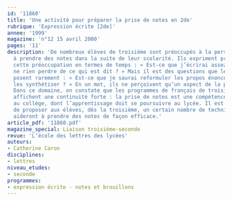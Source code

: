 ```yaml
---
id: '11860'
title: 'Une activité pour préparer la prise de notes en 2de'
rubrique: 'Expression écrite [2de]'
annee: '1999'
magazine: 'n°12 15 avril 2000'
pages: '11'
description: 'De nombreux élèves de troisième sont préoccupés à la perspective d’avoir
  à prendre des notes dans la suite de leur scolarité. Ils expriment principalement
  cette préoccupation en termes de temps : « Est-ce que j’écrirai assez vite pour
  ne rien perdre de ce qui est dit ? » Mais il est des questions que les élèves se
  posent rarement : « Est-ce que je saurai reformuler les propos énoncés, les organiser,
  les synthétiser ? » En un mot, ils ne perçoivent qu’un aspect de la prise de notes.
  Dans ce domaine, on constate que les programmes de français de troisième et de seconde
  affichent une continuité forte : la prise de notes est une compétence en cours d’acquisition
  au collège, dont l’apprentissage doit se poursuivre au lycée. Il est donc utile
  de proposer aux élèves, dès la troisième, un certain nombre de techniques qui les
  aideront à prendre des notes de façon efficace.'
article_pdf: '11860.pdf'
magazine_special: Liaison troisième-seconde
revue: 'L’école des lettres des lycées'
auteurs:
- Catherine Caron
disciplines:
- lettres
niveau_etudes:
- seconde
programmes:
- expression écrite - notes et brouillons
---
```

